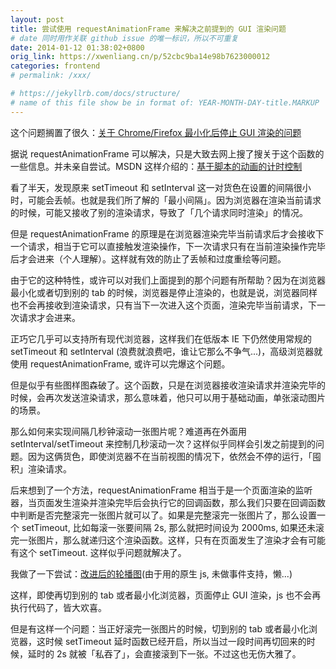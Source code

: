 ```yaml
---
layout: post
title: 尝试使用 requestAnimationFrame 来解决之前提到的 GUI 渲染问题
# date 同时用作关联 github issue 的唯一标识，所以不可重复
date: 2014-01-12 01:38:02+0800
orig_link: https://xwenliang.cn/p/52cbc9ba14e98b7623000012
categories: frontend
# permalink: /xxx/

# https://jekyllrb.com/docs/structure/
# name of this file show be in format of: YEAR-MONTH-DAY-title.MARKUP
---
```



这个问题搁置了很久：[关于 Chrome/Firefox 最小化后停止 GUI 渲染的问题](https://xwenliang.github.io/frontend/2013/11/19/chrome-and-firefox-stopped-render-when-invisible.html)  

据说 requestAnimationFrame 可以解决，只是大致去网上搜了搜关于这个函数的一些信息。并未亲自尝试。MSDN 这样介绍的：[基于脚本的动画的计时控制](http://msdn.microsoft.com/zh-cn/library/ie/hh920765(v=vs.85).aspx)  

看了半天，发现原来 setTimeout 和 setInterval 这一对货色在设置的间隔很小时，可能会丢帧。也就是我们所了解的「最小间隔」。因为浏览器在渲染当前请求的时候，可能又接收了别的渲染请求，导致了「几个请求同时渲染」的情况。  

但是 requestAnimationFrame 的原理是在浏览器渲染完毕当前请求后才会接收下一个请求，相当于它可以直接触发渲染操作，下一次请求只有在当前渲染操作完毕后才会进来（个人理解）。这样就有效的防止了丢帧和过度重绘等问题。  

由于它的这种特性，或许可以对我们上面提到的那个问题有所帮助？因为在浏览器最小化或者切到别的 tab 的时候，浏览器是停止渲染的，也就是说，浏览器同样也不会再接收到渲染请求，只有当下一次进入这个页面，渲染完毕当前请求，下一次请求才会进来。  

正巧它几乎可以支持所有现代浏览器，这样我们在低版本 IE 下仍然使用常规的 setTimeout 和 setInterval (浪费就浪费吧，谁让它那么不争气...)，高级浏览器就使用 requestAnimationFrame, 或许可以完爆这个问题。  

但是似乎有些图样图森破了。这个函数，只是在浏览器接收渲染请求并渲染完毕的时候，会再次发送渲染请求，那么意味着，他只可以用于基础动画，单张滚动图片的场景。  

那么如何来实现间隔几秒钟滚动一张图片呢？难道再在外面用 setInterval/setTimeout 来控制几秒滚动一次？这样似乎同样会引发之前提到的问题。因为这俩货色，即使浏览器不在当前视图的情况下，依然会不停的运行，「囤积」渲染请求。  

后来想到了一个方法，requestAnimationFrame 相当于是一个页面渲染的监听器，当页面发生渲染并渲染完毕后会执行它的回调函数，那么我们只要在回调函数中判断是否完整滚完一张图片就可以了。如果是完整滚完一张图片了，那么设置一个 setTimeout, 比如每滚一张要间隔 2s, 那么就把时间设为 2000ms, 如果还未滚完一张图片，那么就递归这个渲染函数。这样，只有在页面发生了渲染才会有可能有这个 setTimeout. 这样似乎问题就解决了。  

我做了一下尝试：[改进后的轮播图](https://xwenliang.github.io/repro/slide-box-fixed/index.html)(由于用的原生 js, 未做事件支持，懒...)  

这样，即使再切到别的 tab 或者最小化浏览器，页面停止 GUI 渲染，js 也不会再执行代码了，皆大欢喜。  

但是有这样一个问题：当正好滚完一张图片的时候，切到别的 tab 或者最小化浏览器，这时候 setTimeout 延时函数已经开启，所以当过一段时间再切回来的时候，延时的 2s 就被「私吞了」，会直接滚到下一张。不过这也无伤大雅了。  


